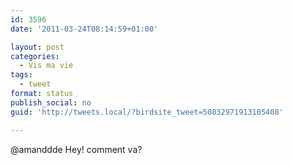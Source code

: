 ```yaml
---
id: 3596
date: '2011-03-24T08:14:59+01:00'

layout: post
categories:
  - Vis ma vie
tags:
  - tweet
format: status
publish_social: no
guid: 'http://tweets.local/?birdsite_tweet=50832971913105408'

---
```


@amanddde Hey! comment va?